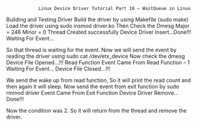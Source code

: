 
				Linux Device Driver Tutorial Part 10 – WaitQueue in Linux


Building and Testing Driver
Build the driver by using Makefile (sudo make)
Load the driver using sudo insmod driver.ko
Then Check the Dmesg
Major = 246 Minor = 0
Thread Created successfully
Device Driver Insert…Done!!!
Waiting For Event…

So that thread is waiting for the event. Now we will send the event by reading the driver using sudo cat /dev/etx_device
Now check the dmesg
Device File Opened…!!!
Read Function
Event Came From Read Function – 1
Waiting For Event…
Device File Closed…!!!

We send the wake up from read function, So it will print the read count and then again it will sleep. Now send the event from exit function by sudo rmmod driver
Event Came From Exit Function
Device Driver Remove…Done!!!

Now the condition was 2. So it will return from the thread and remove the driver.
